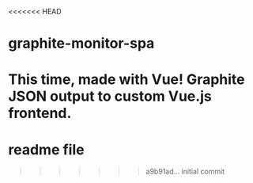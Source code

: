 <<<<<<< HEAD
# graphite-monitor-spa
This time, made with Vue!  Graphite JSON output to custom Vue.js frontend.
=======
# readme file
>>>>>>> a9b91ad... initial commit
